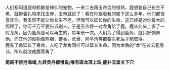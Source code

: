 人们都知道鹿和鹤都是神仙的宠物，一来二去跟玉帝混的很熟，鹿想要自己长生不老，就带着礼物来找玉帝，玉帝就说了：看在你跟着我的属下这么多年，他们都很喜欢你，我虽然不能让你长生不老，但我可以延长你的生命，这已经是对你最大的照顾了，你可千万不要告诉别人。于是玉帝将一对龙角给了鹿。鹿从此头上多了一对龙角。因为鹿角是可以再生的，每年长一次。人们为了得到鹿角，就只好饲养他。而其他的动物像熊胆，麝香，虎骨，羚羊角等都要杀死后才能取得。  
鹿有了角延长了寿命，人吃了龙角同样可以延长生命。因为龙角的“龙”在过去犯忌讳，所以就改成鹿茸角了.  

**尾闾不禁沧海竭,九转灵丹都慢说;唯有斑龙顶上珠,能补玉堂关下穴**
